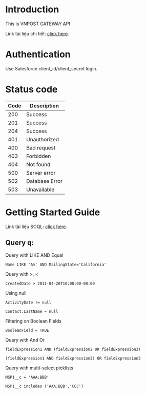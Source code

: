 # Introduction
This is VNPOST GATEWAY API
<p>Link tài liệu chi tiết: <a href="https://docs.google.com/document/d/1T4GZhS7plFMlBFG5L0YW4h2IqDpxe3jUal1rYbmrtSw" target="_blank">click here</a>.</p>

# Authentication
Use Salesforce client_id/client_secret login.
<!-- ReDoc-Inject: <security-definitions> -->
# Status code
| Code | Description |
| ---- | ----------- |
| 200 | Success |
| 201 | Success |
| 204 | Success |
| 401 |  Unauthorized   |
| 400 |  Bad request   |
| 403 | Forbidden |
| 404 |  Not found   |
| 500 |  Server error   |
| 502 |  Database Error   |
| 503 | Unavailable |

# Getting Started Guide

<p>Link tài liệu SOQL: <a href="http://183.91.11.56:9001/api-docs/salesforce_soql_sosl.pdf" target="_blank">click here</a>.</p>

## Query q:

Query with LIKE AND Equal

```
Name LIKE 'A%' AND MailingState='California'
```

Query with >, <

```
CreatedDate > 2011-04-26T10:00:00-08:00
```

Using null

```
ActivityDate != null
```

```
Contact.LastName = null
```

Filtering on Boolean Fields

```
BooleanField = TRUE
```

Query with And Or

```
fieldExpression1 AND (fieldExpression2 OR fieldExpression3)
```

```
(fieldExpression1 AND fieldExpression2) OR fieldExpression3
```

Query with multi-select picklists

```
MSP1__c = 'AAA;BBB'
```

```
MSP1__c includes ('AAA;BBB','CCC')
```
